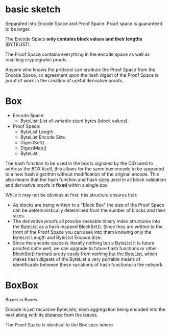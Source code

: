 # basic sketch

Separated into Encode Space and Proof Space. Proof space is guaranteed to be larger.

The Encode Space **only contains block values and their lengths** (BYTELIST).

The Proof Space contains everything in the encode space as well as resulting cryptograhic proofs.

Anyone who knows the protocol can produce the Proof Space from the Encode Space,
so agreement upon the hash digest of the Proof Space is proof of work in the creation of useful derivative proofs.

# Box
  * Encode Space.
    * ByteList: List of variable sized bytes (block values).
  * Proof Space:
    * ByteList Length.
    * ByteList Encode Size.
    * DigestSet()
    * DigestMap()
    * ByteList.

The hash function to be used in the box is signaled by the CID used to address the BOX itself, this allows for the same
box encode to be upgraded to a new hash algorithm without modification of the original encode. This also means that the hash
function and hash sizes used in all block validation and derivative proofs is **fixed** within a single box.

While it may not be obvious at first, this structure ensures that:
* As blocks are being written to a "Block Box" the size of the Proof Space can be deterministically determined from the number
of blocks and their sizes.
* The derivative proofs all provide seekable binary index structures into the ByteList as a hash mapped BlockSet().
Since they are written to the front of the Proof Space you can seek into them knowing only the ByteList Length and ByteList Encode Size.
* Since the encode space is literally nothing but a ByteList it is future proofed quite well, we can upgrade
to future hash functions or other BlockSet() formats pretty easily from nothing but the ByteList, which makes
hash digests of the ByteList a very portable means of identificable between these variations of hash functions
in the network.

# BoxBox

Boxes in Boxes.

Encode is just recursive ByteLists, each aggregation being encoded into the next along with its distance from the leaves.

The Proof Space is identical to the Box spec where
